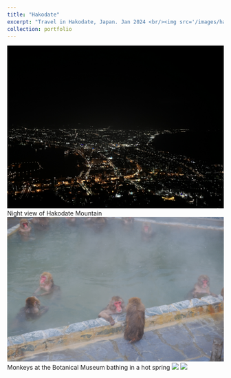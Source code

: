 ```yaml
---
title: "Hakodate"
excerpt: "Travel in Hakodate, Japan. Jan 2024 <br/><img src='/images/hakodate/hakodate_5.jpg'>"
collection: portfolio
---
```


<img src='/images/hakodate/hakodate_1.jpg'>
Night view of Hakodate Mountain

<img src='/images/hakodate/hakodate_4.jpg'>
Monkeys at the Botanical Museum bathing in a hot spring

<img src='/images/hakodate/hakodate_6.jpg'>

<img src='/images/hakodate/hakodate_7.jpg'>
